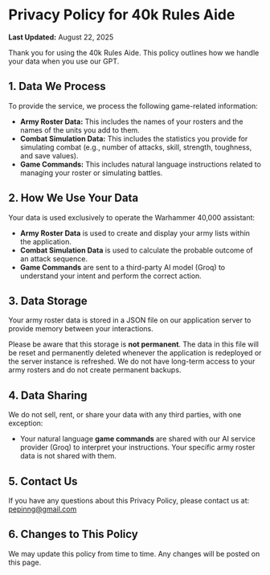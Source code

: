 # Privacy Policy for 40k Rules Aide

**Last Updated:** August 22, 2025

Thank you for using the 40k Rules Aide. This policy outlines how we handle your data when you use our GPT.

## 1. Data We Process
To provide the service, we process the following game-related information:
- **Army Roster Data:** This includes the names of your rosters and the names of the units you add to them.
- **Combat Simulation Data:** This includes the statistics you provide for simulating combat (e.g., number of attacks, skill, strength, toughness, and save values).
- **Game Commands:** This includes natural language instructions related to managing your roster or simulating battles.

## 2. How We Use Your Data
Your data is used exclusively to operate the Warhammer 40,000 assistant:
- **Army Roster Data** is used to create and display your army lists within the application.
- **Combat Simulation Data** is used to calculate the probable outcome of an attack sequence.
- **Game Commands** are sent to a third-party AI model (Groq) to understand your intent and perform the correct action.

## 3. Data Storage
Your army roster data is stored in a JSON file on our application server to provide memory between your interactions.

Please be aware that this storage is **not permanent**. The data in this file will be reset and permanently deleted whenever the application is redeployed or the server instance is refreshed. We do not have long-term access to your army rosters and do not create permanent backups.

## 4. Data Sharing
We do not sell, rent, or share your data with any third parties, with one exception:
- Your natural language **game commands** are shared with our AI service provider (Groq) to interpret your instructions. Your specific army roster data is not shared with them.

## 5. Contact Us
If you have any questions about this Privacy Policy, please contact us at: pepinng@gmail.com

## 6. Changes to This Policy
We may update this policy from time to time. Any changes will be posted on this page.